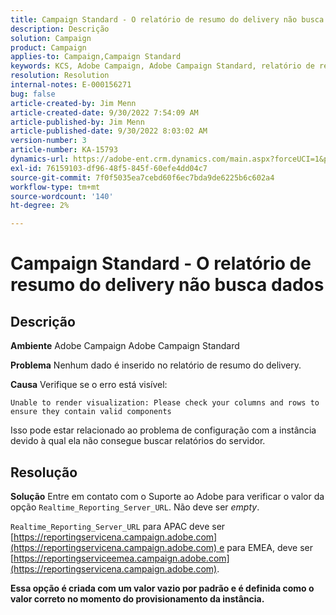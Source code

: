 ```yaml
---
title: Campaign Standard - O relatório de resumo do delivery não busca dados
description: Descrição
solution: Campaign
product: Campaign
applies-to: Campaign,Campaign Standard
keywords: KCS, Adobe Campaign, Adobe Campaign Standard, relatório de resumo do delivery, não busca dados, solução de problemas, Realtime_Reporting_Server_URL
resolution: Resolution
internal-notes: E-000156271
bug: false
article-created-by: Jim Menn
article-created-date: 9/30/2022 7:54:09 AM
article-published-by: Jim Menn
article-published-date: 9/30/2022 8:03:02 AM
version-number: 3
article-number: KA-15793
dynamics-url: https://adobe-ent.crm.dynamics.com/main.aspx?forceUCI=1&pagetype=entityrecord&etn=knowledgearticle&id=1d32c70e-9540-ed11-9db1-0022480866ad
exl-id: 76159103-df96-48f5-845f-60efe4dd04c7
source-git-commit: 7f0f5035ea7cebd60f6ec7bda9de6225b6c602a4
workflow-type: tm+mt
source-wordcount: '140'
ht-degree: 2%

---
```


# Campaign Standard - O relatório de resumo do delivery não busca dados

## Descrição


<b>Ambiente</b>
Adobe Campaign Adobe Campaign Standard

<b>Problema</b>
Nenhum dado é inserido no relatório de resumo do delivery.

<b>Causa</b>
Verifique se o erro está visível:


```
Unable to render visualization: Please check your columns and rows to ensure they contain valid components
```


Isso pode estar relacionado ao problema de configuração com a instância devido à qual ela não consegue buscar relatórios do servidor.


## Resolução


<b>Solução</b>
Entre em contato com o Suporte ao Adobe para verificar o valor da opção `Realtime_Reporting_Server_URL`. Não deve ser *empty*.

`Realtime_Reporting_Server_URL` para APAC deve ser [https://reportingservicena.campaign.adobe.com](https://reportingservicena.campaign.adobe.com) e para EMEA, deve ser [https://reportingserviceemea.campaign.adobe.com](https://reportingservicena.campaign.adobe.com).

<b>Essa opção é criada com um valor vazio por padrão e é definida como o valor correto no momento do provisionamento da instância.</b>
